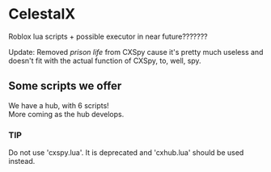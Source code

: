 # CelestalX
Roblox lua scripts + possible executor in near future???????  
  
Update: Removed *prison life* from CXSpy cause it's pretty much useless and doesn't fit with the actual function of CXSpy, to, well, spy.
  
  
## Some scripts we offer  
We have a hub, with 6 scripts!  
More coming as the hub develops.  
  
  
### TIP
Do not use 'cxspy.lua'. It is deprecated and 'cxhub.lua' should be used instead.
